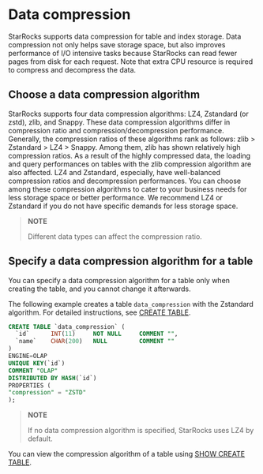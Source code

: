 # Data compression

StarRocks supports data compression for table and index storage. Data compression not only helps save storage space, but also improves performance of I/O intensive tasks because StarRocks can read fewer pages from disk for each request. Note that extra CPU resource is required to compress and decompress the data.

## Choose a data compression algorithm

StarRocks supports four data compression algorithms: LZ4, Zstandard (or zstd), zlib, and Snappy. These data compression algorithms differ in compression ratio and compression/decompression performance. Generally, the compression ratios of these algorithms rank as follows: zlib > Zstandard > LZ4 > Snappy. Among them, zlib has shown relatively high compression ratios. As a result of the highly compressed data, the loading and query performances on tables with the zlib compression algorithm are also affected. LZ4 and Zstandard, especially, have well-balanced compression ratios and decompression performances. You can choose among these compression algorithms to cater to your business needs for less storage space or better performance. We recommend LZ4 or Zstandard if you do not have specific demands for less storage space.

> **NOTE**
>
> Different data types can affect the compression ratio.

## Specify a data compression algorithm for a table

You can specify a data compression algorithm for a table only when creating the table, and you cannot change it afterwards.

The following example creates a table `data_compression` with the Zstandard algorithm. For detailed instructions, see [CREATE TABLE](../sql-reference/sql-statements/data-definition/CREATE_TABLE.md).

```SQL
CREATE TABLE `data_compression` (
  `id`      INT(11)     NOT NULL     COMMENT "",
  `name`    CHAR(200)   NULL         COMMENT ""
)
ENGINE=OLAP 
UNIQUE KEY(`id`)
COMMENT "OLAP"
DISTRIBUTED BY HASH(`id`)
PROPERTIES (
"compression" = "ZSTD"
);
```

> **NOTE**
>
> If no data compression algorithm is specified, StarRocks uses LZ4 by default.

You can view the compression algorithm of a table using [SHOW CREATE TABLE](../sql-reference/sql-statements/data-manipulation/SHOW_CREATE_TABLE.md).
